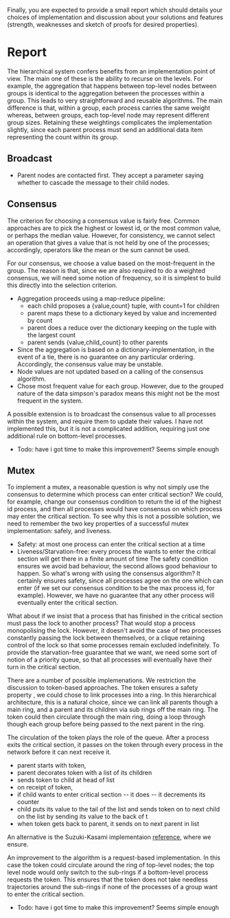 
Finally, you are expected to provide a small report which should details your choices of implementation and discussion about your solutions and features (strength, weaknesses and sketch of proofs for desired properties).


# Report

The hierarchical system confers benefits from an implementation point of view.  The main one of these is the ability to recurse on the levels.  For example, the aggregation that happens between top-level nodes between groups is identical to the aggregation between the processes within a group.  This leads to very straightforward and reusable algorithms.  The main difference is that, within a group, each process carries the same weight whereas, between groups, each top-level node may represent different group sizes.  Retaining these weightings complicates the implementation slightly, since each parent process must send an additional data item representing the count within its group.

## Broadcast

- Parent nodes are contacted first.  They accept a parameter saying whether to cascade the message to their child nodes.


## Consensus
The criterion for choosing a consensus value is fairly free.  Common approaches are to pick the highest or lowest id, or the most common value, or perhaps the median value.  However, for consistency, we cannot select an operation that gives a value that is not held by one of the processes; accordingly, operators like the mean or the sum cannot be used.

For our consensus, we choose a value based on the most-frequent in the group.  The reason is that, since we are also required to do a weighted consensus, we will need some notion of frequency, so it is simplest to build this directly into the selection criterion.
- Aggregation proceeds using a map-reduce pipeline:
  - each child proposes a {value,count} tuple, with count=1 for children
  - parent maps these to a dictionary keyed by value and incremented by count
  - parent does a reduce over the dictionary keeping on the tuple with the largest count
  - parent sends {value,child_count} to other parents
- Since the aggregation is based on a dictionary-implementation, in the event of a tie, there is no guarantee on any particular ordering.  Accordingly, the consensus value may be unstable.
- Node values are not updated based on a calling of the consensus algorithm.
- Chose most frequent value for each group.  However, due to the grouped nature of the data simpson's paradox means this might not be the most frequent in the system.

A possible extension is to broadcast the consensus value to all processes within the system, and require them to update their values.  I have not implemented this, but it is not a complicated addition, requiring just one additional rule on bottom-level processes.
- Todo: have i got time to make this improvement?  Seems simple enough

## Mutex

To implement a mutex, a reasonable question is why not simply use the consensus to determine which process can enter critical section?  We could, for example, change our consensus condition to return the id of the highest id process, and then all processes would have consensus on which process may enter the critical section.  To see why this is not a possible solution, we need to remember the two key properties of a successful mutex implementation: safely, and liveness.
- Safety: at most one process can enter the critical section at a time
- Liveness/Starvation-free: every process the wants to enter the critical section will get there in a finite amount of time
The safety condition ensures we avoid bad behaviour, the second allows good behaviour to happen.
So what's wrong with using the consensus algorithm?  It certainly ensures safety, since all processes agree on the one which can enter (if we set our consensus condition to be the max process id, for example).  However, we have no guarantee that any other process will eventually enter the critical section.

What about if we insist that a process that has finished in the critical section must pass the lock to another process?  That would stop a process monopolising the lock. However, it doesn't avoid the case of two processes constantly passing the lock between themselves, or a clique retaining control of the lock so that some processes remain excluded indefinitely.  To provide the starvation-free guarantee that we want, we need some sort of notion of a priority queue, so that all processes will eventually have their turn in the critical section.

There are a number of possible implemenations.  We restriction the discussion to token-based approaches. The token ensures a safety property , we could chose to link processes into a ring.  In this hierarchical architecture, this is a natural choice, since we can link all parents though a main ring, and a parent and its children via sub rings off the main ring.  The token could then circulate through the main ring, doing a loop through though each group before being passed to the next parent in the ring.

The circulation of the token plays the role of the queue.  After a process exits the critical section, it passes on the token through every process in the network before it can next receive it.

- parent starts with token,
- parent decorates token with a list of its children
- sends token to child at head of list
- on receipt of token,
- if child wants to enter critical section
  -- it does
  -- it decrements its counter
- child puts its value to the tail of the list and sends token on to next child on the list by sending its value to the back of t
- when token gets back to parent, it sends on to next parent in list

An alternative is the Suzuki-Kasami implementaion [reference](), where we ensure.

An improvement to the algorithm is a request-based implementation.  In this case the token could circulate around the ring of top-level nodes; the top level node would only switch to the sub-rings if a bottom-level process requests the token.  This ensures that the token does not take needless trajectories around the sub-rings if none of the processes of a group want to enter the critical section.
- Todo: have i got time to make this improvement?  Seems simple enough
